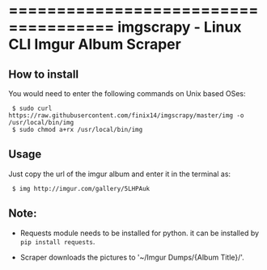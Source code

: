 =====================================
imgscrapy - Linux CLI Imgur Album Scraper
=====================================

How to install
------------
You would need to enter the following commands on Unix based  OSes:
```
 $ sudo curl https://raw.githubusercontent.com/finix14/imgscrapy/master/img -o /usr/local/bin/img
 $ sudo chmod a+rx /usr/local/bin/img
```
Usage
------------
Just copy the url of the imgur album and enter it in the terminal as:
```
 $ img http://imgur.com/gallery/5LHPAuk
```
  
Note:
------------
- Requests module needs to be installed for python. it can be installed by `pip install requests`.

- Scraper downloads the pictures to '~/Imgur Dumps/{Album Title}/'.


